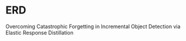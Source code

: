 # ERD
Overcoming Catastrophic Forgetting in Incremental Object Detection via Elastic Response Distillation
